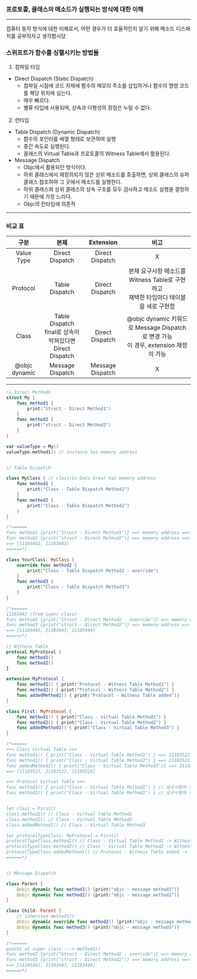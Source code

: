 ### 프로토콜, 클래스의 메소드가 실행되는 방식에 대한 이해
---
컴퓨터 동작 방식에 대한 이해로서, 어떤 경우가 더 효율적인지 알기 위해 메소드 디스패치를 공부하자고 생각합시당

### 스위프트가 함수를 싱핼시키는 방법들
1. 컴파일 타임
- Direct Dispatch (Static Dispatch)
    + 컴파일 시점에 코드 자체에 함수의 메모리 주소를 삽입하거나
    함수의 명령 코드를 해당 위치에 심는다.
    + 매우 빠르다.
    + 밸류 타입에 사용되며, 상속과 다형성의 장점은 누릴 수 없다.
    
2. 런타임
- Table Dispatch (Dynamic Dispatch)
    + 함수의 포인터를 배열 형태로 보관하여 실행
    + 중간 속도로 실행된다.
    + 클래스의 Virtual Table과 프로토콜의 Witness Table에서 활용된다.
- Message Dispatch
    + Objc에서 활용되던 방식이다.
    + 하위 클래스에서 재정의되지 않은 상위 메소드를 호출하면, 상위 클래스의 슈퍼 클래스 참조하여 그 곳에서 메소드를 실행한다.
    + 하위 클래스와 상위 클래스의 상속 구조를 모두 검사하고 메소드 실행을 결정하기 때문에 가장 느리다.
    + Objc의 런타임에 의존적

---
### 비교 표

|구분|본체|Extension|비고|
|:---:|:---:|:---:|:---:|
|Value Type|Direct Dispatch|Direct Dispatch|X|
|Protocol|Table Dispatch|Direct Dispatch|본체 요구사항 메소드를 Witness Table로 구현하고<br> 채택한 타입마다 테이블을 새로 구현함|
|Class|Table Dispatch<br>final로 상속이 막혀있다면<br>Direct Dispatch|Direct Dispatch|@objc dynamic 키워드로 Message Dispatch로 변경 가능<br> 이 경우, extension 재정의 가능|
|@objc dynamic|Message Dispatch|Message Dispatch|X|
---

```swift
// Direct Methods
struct My {
    func method1 {
        print("Struct - Direct Method1")
    }
    func method2 {
        print("struct - Direct Method2")
    }
}

var valueType = My()
valueType.method1() // instance has memory address


// Table Dispatch

class MyClass { // class(In Data Area) has memory address
    func method1 {
        print("Class - Table Dispatch Method1")
    }
    func method2 {
        print("Class - Table Dispatch Method2")
    }
}

/*======
func method1 {print("Struct - Direct Method1")} ==> memory address ==> 11103442
func method2 {print("struct - Direct Method2")} ==> memory address ==> 11103443
==> [11103442, 11103443]
======*/

class YourClass: MyClass {
    override func method2 {
        print("Class - Table Dispatch Method2 - override")
    }
    func method3 {
        print("Class - Table Dispatch Method3")
    }
}

/*======
11103442 (from super class)
func method2 {print("Struct - Direct Method2 - override")} ==> memory address ==> 21103443
func method3 {print("struct - Direct Method2")} ==> memory address ==> 21103444
==> [11103442, 21103443, 21103444] 
======*/

// Witness Table
protocol MyProtocol {
    func method1()
    func method2()
}

extension MyProtocol {
    func method1() { print("Protocol - Witness Table Method1") }
    func method2() { print("Protocol - Witness Table Method2") }
    func addedMethod1() { print("Protocol - Witness Table added")}
}

class First: MyProtocol {
    func method1() { print("Class - Virtual Table Method1") }
    func method2() { print("Class - Virtual Table Method2") }
    func addedMethod1() { print("Class - Virtual Table Method3") }
}

/*======
<<< Class Virtual Table >>>
func method1() { print("Class - Virtual Table Method1") } ==> 11103522
func method2() { print("Class - Virtual Table Method2") } ==> 21103523
func addedMethod1() { print("Class - Virtual Table Method3")} ==> 21103524
==> [11103522, 21103523, 21103524] 

<<< Protocol Virtual Table >>>
func method1() { print("Class - Virtual Table Method1") } // 요구사항의 개발자 구현 우선순위 반영
func method2() { print("Class - Virtual Table Method2") } // 요구사항의 개발자 구현 우선순위 반영


let class = First()
class.method1() // Class - Virtual Table Method1
class.method2() // Class - Virtual Table Method2
class.addedMethod1() // Class - Virtual Table Method3

let protocolTypeClass: MyProtocol = First()
protocolTypeClass.method1() // Class - Virtual Table Method1 -> Witness Table
protocolTypeClass.method2() // Class - Virtual Table Method2 -> Witness Table
protocolTypeClass.addedMethod1() // Protocol - Witness Table added -> ✨Direct Method
======*/


// Message Dispatch

class Parent {
    @objc dynamic func method1() {print("objc - message method1")}
    @objc dynamic func method2() {print("objc - message method2")}
}

class Child: Parent {
    // inherited method1()
    @objc dynamic override func method2() {print("objc - message method2 - override")}
    @objc dynamic func method3() {print("objc - message method3")}
}

/*======
points at super class ---> method1()
func method2 {print("Struct - Direct Method2 - override")} ==> memory address ==> 21103443
func method3 {print("struct - Direct Method2")} ==> memory address ==> 21103444
==> [11103442, 21103443, 21103444] 
======*/
```
